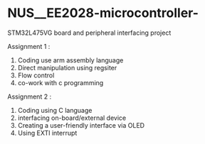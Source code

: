 # NUS__EE2028-microcontroller-
STM32L475VG board and peripheral interfacing project

Assignment 1 :
1. Coding use arm assembly language
2. Direct manipulation using regsiter
3. Flow control
4. co-work with c programming

Assignment 2 :
1. Coding using C language
2. interfacing on-board/external device
3. Creating a user-friendly interface via OLED
4. Using EXTI interrupt
